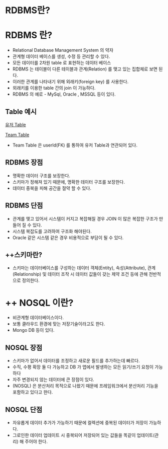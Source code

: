 # RDBMS란?

# RDBMS 란?

- Relational Database Management System 의 약자
- 관계형 데이터 베이스를 생성, 수정 등 관리할 수 있다.
- 모든 데이터를 2차원 table 로 표현하는 데이터 베이스
- RDBMS 는 테이블이 다른 테이블과 관계(Relation) 를 맺고 있는 집합체로 보면 된다.
- 이러한 관계를 나타내기 위해 외래키(foreign key) 를 사용한다.
- 외래키를 이용한 table 간의 join 이 가능하다.
- RDBMS 의 예로 - MySql, Oracle , MSSQL 등이 있다.

## Table 예시

[유저 Table](https://www.notion.so/29d3199ec2714ff3930f1101838028f7)

[Team Table](https://www.notion.so/ffd87a4b5aa34c3183a4433b0c52a0b0)

- Team Table 은 userId(FK) 를 통하여 유저 Table과 연관되어 있다.

## RDBMS 장점

- 명확한 데이터 구조를 보장한다.
- 스키마가 정해져 있기 때문에, 명확한 데이터 구조를 보장한다.
- 데이터 중복을 피해 공간을 절약 할 수 있다.

## RDBMS 단점

- 관계를 맺고 있어서 시스템이 커지고 복잡해질 경우 JOIN 이 많은 복잡한 구조가 만들어 질 수 있다.
- 시스템 복잡도를 고려하여 구조화 해야된다.
- Oracle 같은 시스템 같은 경우 비용적으로 부담이 될 수 있다.

## ++스키마란?

- 스키마는 데이터베이스를 구성하는 데이터 객체(Entity), 속성(Attribute), 관계(Relationship) 및 데이터 조작 시 데이터 값들이 갖는 제약 조건 등에 관해 전반적으로 정의한다.

# ++ NOSQL 이란?

- 비관계형 데이터베이스이다.
- 보통 클라우드 환경에 맞는 저장기술이라고도 한다.
- Mongo DB 등이 있다.

## NOSQL 장점

- 스키마가 없어서 데이터를 조정하고 새로운 필드를 추가하는데 빠르다.
- 수직, 수평 확장 둘 다 가능하고 DB 가 앱에서 발생하는 모든 읽기/쓰기 요청이 가능하다
- 자주 변경되지 않는 데이터에 큰 장점이 있다.
- (NOSQL) 은 분산처리 목적으로 나왔기 때문에 프레임워크에서 분산처리 기능을 포함하고 있다고 한다.

## NOSQL 단점

- 자유롭게 데이터 추가가 가능하기 때문에 컬렉션에 중복된 데이터가 저장이 가능하다.
- 그로인한 데이터 업데이트 시 중복되어 저장되어 있는 값들을 똑같이 업데이트(관리) 해 주어야 한다.